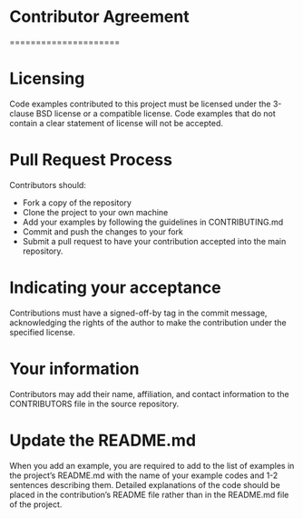 # Contributor Agreement
=====================

# Licensing
Code examples contributed to this project must be licensed under the 3-clause
BSD license or a compatible license. Code examples that do not contain a clear
statement of license will not be accepted. 

# Pull Request Process
Contributors should: 
- Fork a copy of the repository
- Clone the project to your own machine
- Add your examples by following the guidelines in CONTRIBUTING.md 
- Commit and push the changes to your fork
- Submit a pull request to have your contribution accepted into the main repository. 
 
# Indicating your acceptance
Contributions must have a signed-off-by tag in the commit message, acknowledging
the rights of the author to make the contribution under the specified license.
 
 
# Your information
Contributors may add their name, affiliation, and
contact information to the CONTRIBUTORS file in the source repository.


# Update the README.md
When you add an example, you are required to add to the list of examples 
in the project’s README.md with the name of your example codes and 1-2 sentences describing them. 
Detailed explanations of the code should be placed in the contribution’s README file rather than 
in the README.md file of the project.


